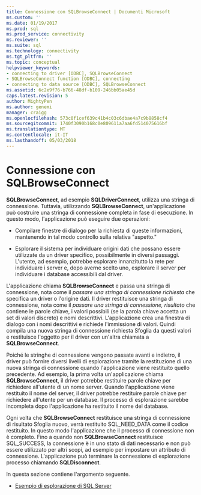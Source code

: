 ```yaml
---
title: Connessione con SQLBrowseConnect | Documenti Microsoft
ms.custom: ''
ms.date: 01/19/2017
ms.prod: sql
ms.prod_service: connectivity
ms.reviewer: ''
ms.suite: sql
ms.technology: connectivity
ms.tgt_pltfrm: ''
ms.topic: conceptual
helpviewer_keywords:
- connecting to driver [ODBC], SQLBrowseConnect
- SQLBrowseConnect function [ODBC], connecting
- connecting to data source [ODBC], SQLBrowseConnect
ms.assetid: 6c2e9f76-b766-48df-b109-246bb05ae45d
caps.latest.revision: 5
author: MightyPen
ms.author: genemi
manager: craigg
ms.openlocfilehash: 573c0f1cef639c41b4c03c6dbae4a7c9b8858cf4
ms.sourcegitcommit: 1740f3090b168c0e809611a7aa6fd514075616bf
ms.translationtype: MT
ms.contentlocale: it-IT
ms.lasthandoff: 05/03/2018
---
```

# <a name="connecting-with-sqlbrowseconnect"></a>Connessione con SQLBrowseConnect
**SQLBrowseConnect**, ad esempio **SQLDriverConnect**, utilizza una stringa di connessione. Tuttavia, utilizzando **SQLBrowseConnect**, un'applicazione può costruire una stringa di connessione completa in fase di esecuzione. In questo modo, l'applicazione può eseguire due operazioni:  
  
-   Compilare finestre di dialogo per la richiesta di queste informazioni, mantenendo in tal modo controllo sulla relativa "aspetto."  
  
-   Esplorare il sistema per individuare origini dati che possano essere utilizzate da un driver specifico, possibilmente in diversi passaggi. L'utente, ad esempio, potrebbe esplorare innanzitutto la rete per individuare i server e, dopo averne scelto uno, esplorare il server per individuare i database accessibili dal driver.  
  
 L'applicazione chiama **SQLBrowseConnect** e passa una stringa di connessione, nota come il *passare una stringa di connessione richiesta* che specifica un driver o l'origine dati. Il driver restituisce una stringa di connessione, nota come il *passare una stringa di connessione, risultato* che contiene le parole chiave, i valori possibili (se la parola chiave accetta un set di valori discreto) e nomi descrittivi. L'applicazione crea una finestra di dialogo con i nomi descrittivi e richiede l'immissione di valori. Quindi compila una nuova stringa di connessione richiesta Sfoglia da questi valori e restituisce l'oggetto per il driver con un'altra chiamata a **SQLBrowseConnect**.  
  
 Poiché le stringhe di connessione vengono passate avanti e indietro, il driver può fornire diversi livelli di esplorazione tramite la restituzione di una nuova stringa di connessione quando l'applicazione viene restituito quello precedente. Ad esempio, la prima volta un'applicazione chiama **SQLBrowseConnect**, il driver potrebbe restituire parole chiave per richiedere all'utente di un nome server. Quando l'applicazione viene restituito il nome del server, il driver potrebbe restituire parole chiave per richiedere all'utente per un database. Il processo di esplorazione sarebbe incompleta dopo l'applicazione ha restituito il nome del database.  
  
 Ogni volta che **SQLBrowseConnect** restituisce una stringa di connessione di risultato Sfoglia nuovo, verrà restituito SQL_NEED_DATA come il codice restituito. In questo modo l'applicazione che il processo di connessione non è completo. Fino a quando non **SQLBrowseConnect** restituisce SQL_SUCCESS, la connessione è in uno stato di dati necessario e non può essere utilizzato per altri scopi, ad esempio per impostare un attributo di connessione. L'applicazione può terminare la connessione di esplorazione processo chiamando **SQLDisconnect**.  
  
 In questa sezione contiene l'argomento seguente.  
  
-   [Esempio di esplorazione di SQL Server](../../../odbc/reference/develop-app/sql-server-browsing-example.md)
